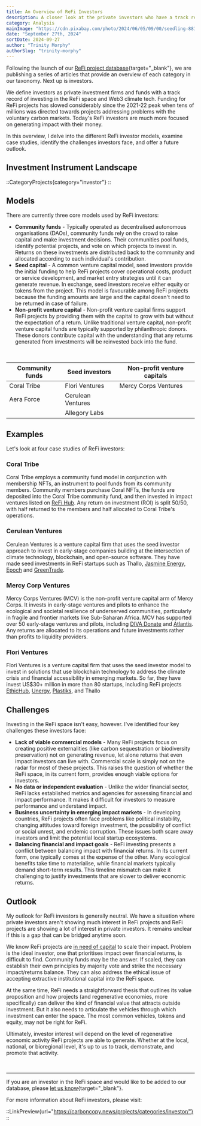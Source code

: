 ```yaml
---
title: An Overview of ReFi Investors
description: A closer look at the private investors who have a track record of investing in the ReFi space and Web3 climate tech.
category: Analysis
mainImage: "https://cdn.pixabay.com/photo/2024/06/05/09/00/seedling-8810123_1280.jpg"
date: "September 27th, 2024"
sortDate: 2024-09-27
author: "Trinity Morphy"
authorSlug: "trinity-morphy"
---
```


Following the launch of our [ReFi project database](/projects/){target="_blank"}, we are publishing a series of articles that provide an overview of each category in our taxonomy. Next up is investors.

We define investors as private investment firms and funds with a track record of investing in the ReFi space and Web3 climate tech. Funding for ReFi projects has slowed considerably since the 2021-22 peak when tens of millions was directed towards projects addressing problems with the voluntary carbon markets. Today's ReFi investors are much more focused on generating impact with their money. 

In this overview, I delve into the different ReFi investor models, examine case studies, identify the challenges investors face, and offer a future outlook.

## Investment Instrument Landscape

::CategoryProjects{category="investor"}
::

## Models

There are currently three core models used by ReFi investors:

- **Community funds** - Typically operated as decentralised autonomous organisations (DAOs), community funds rely on the crowd to raise capital and make investment decisions. Their communities pool funds, identify potential projects, and vote on which projects to invest in. Returns on these investments are distributed back to the community and allocated according to each individual's contribution.
- **Seed capital** - A common venture capital model, seed investors provide the initial funding to help ReFi projects cover operational costs, product or service development, and market entry strategies until it can generate revenue. In exchange, seed investors receive either equity or tokens from the project. This model is favourable among ReFi projects because the funding amounts are large and the capital doesn't need to be returned in case of failure. 
- **Non-profit venture capital** - Non-profit venture capital firms support ReFi projects by providing them with the capital to grow with but without the expectation of a return. Unlike traditional venture capital, non-profit venture capital funds are typically supported by philanthropic donors. These donors contribute capital with the understanding that any returns generated from investments will be reinvested back into the fund. 

<br>

<table class="table table-bordered border-secondary">
  <thead>
    <th>Community funds</th>
    <th>Seed investors</th>
    <th>Non-profit venture capitals</th>
  </thead>
  <tbody>
    <tr>
      <td>Coral Tribe</td>
      <td>Flori Ventures</td>
      <td>Mercy Corps Ventures</td>
    </tr>
    <tr>
      <td>Aera Force</td>
      <td>Cerulean Ventures</td>
      <td></td>
    </tr>
    <tr>
      <td></td>
      <td>Allegory Labs</td>
      <td></td>
    </tr>
  <tbody>
</table>

## Examples

Let's look at four case studies of ReFi investors:

### Coral Tribe

Coral Tribe employs a community fund model in conjunction with membership NFTs, an instrument to pool funds from its community members. Community members purchase Coral NFTs, the funds are deposited into the Coral Tribe community fund, and then invested in impact ventures listed on [ReFi Hub](/project/refi-hub/). Any return on investment (ROI) is split 50/50, with half returned to the members and half allocated to Coral Tribe's operations.

### Cerulean Ventures

Cerulean Ventures is a venture capital firm that uses the seed investor approach to invest in early-stage companies building at the intersection of climate technology, blockchain, and open-source software. They have made seed investments in ReFi startups such as Thallo, [Jasmine Energy](/project/jasmine-energy/), [Epoch](/project/epoch/) and [GreenTrade](/project/greentrade/).

### Mercy Corp Ventures

Mercy Corps Ventures (MCV) is the non-profit venture capital arm of Mercy Corps. It invests in early-stage ventures and pilots to enhance the ecological and societal resilience of underserved communities, particularly in fragile and frontier markets like Sub-Saharan Africa. MCV has supported over 50 early-stage ventures and pilots, including [DIVA Donate](/project/diva-donate/) and [Atlantis](/project/atlantis/). Any returns are allocated to its operations and future investments rather than profits to liquidity providers. 

### Flori Ventures

Flori Ventures is a venture capital firm that uses the seed investor model to invest in solutions that use blockchain technology to address the climate crisis and financial accessibility in emerging markets. So far, they have invest US$30+ million in more than 80 startups, including ReFi projects [EthicHub](/project/ethichub/), [Unergy](/project/unergy/), [Plastiks](/project/plastiks/), and Thallo

## Challenges

Investing in the ReFi space isn't easy, however. I've identified four key challenges these investors face:

- **Lack of viable commercial models** - Many ReFi projects focus on creating positive externalities (like carbon sequestration or biodiversity preservation) not on generating revenue, let alone returns that even impact investors can live with. Commercial scale is simply not on the radar for most of these projects. This raises the question of whether the ReFi space, in its current form, provides enough viable options for investors. 
- **No data or independent evaluation** - Unlike the wider financial sector, ReFi lacks established metrics and agencies for assessing financial and impact performance. It makes it difficult for investors to measure performance and understand impact.
- **Business uncertainty in emerging impact markets** - In developing countries, ReFi projects often face problems like political instability, changing attitudes toward foreign investment, the possibility of conflict or social unrest, and endemic corruption. These issues both scare away investors and limit the potential local startup ecosystems.
- **Balancing financial and impact goals** - ReFi investing presents a conflict between balancing impact with financial returns. In its current form, one typically comes at the expense of the other. Many ecological benefits take time to materialise, while financial markets typically demand short-term results. This timeline mismatch can make it challenging to justify investments that are slower to deliver economic returns. 

## Outlook

My outlook for ReFi investors is generally neutral. We have a situation where private investors aren't showing much interest in ReFi projects and ReFi projects are showing a lot of interest in private investors. It remains unclear if this is a gap that can be bridged anytime soon.

We know ReFi projects are [in need of capital](/features/refi-project-funding-trilemma/) to scale their impact. Problem is the ideal investor, one that prioritises impact over financial returns, is difficult to find. Community funds may be the answer. If scaled, they can establish their own principles by majority vote and strike the necessary impact/returns balance. They can also address the ethical issue of accepting extractive institutional capital into the ReFi space.

At the same time, ReFi needs a straightforward thesis that outlines its value proposition and how projects (and regenerative economies, more specifically) can deliver the kind of financial value that attracts outside investment. But it also needs to articulate the vehicles through which investment can enter the space. The most common vehicles, tokens and equity, may not be right for ReFi. 

Ultimately, investor interest will depend on the level of regenerative economic activity ReFi projects are able to generate. Whether at the local, national, or bioregional level, it's up to us to track, demonstrate, and promote that activity.

<br>

---

If you are an investor in the ReFi space and would like to be added to our database, please [let us know](/about/){target="_blank"}.

For more information about ReFi investors, please visit:

::LinkPreview{url="https://carboncopy.news/projects/categories/investor/"}
::
